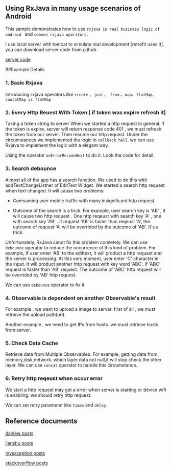 
## Using RxJava in many usage scenarios of Android

This sample demonstrates how to use  `rxjava in real business logic of android `  and  `common rxjava operators`.

I use local server with tomcat  to simulate real development [retrofit uses it].  you can download server code from github.

[server code](https://github.com/chiclaim/android_mvvm_server)

##Example Details

### 1. Basic Rxjava

Introducing rxjava operators like `create` 、`just` 、 `from`  、`map`、`flatMap`、`concatMap vs flatMap`



### 2. Every Http Reuest With Token [ if token was expire refresh it]  

Taking a token string to server When we started a http request in general. if the token is expire, server will return response code 401 , we must refresh the token from our server. Then resume our http request. Under the circumstances we implemented the logic in `callback hell`. we can use Rxjava to implement the logic with a elegant way.  

Using the operator `onErrorResumeNext` to do it.  Look the code for detail.





### 3. Search debounce

Almost all of the app has a search function.  We used to do this with addTextChangeListner of EditText Widget. We started a search http request when text changed. It will cause two problems:

* Comsuming user mobile traffic with many insignificant http request.

*  Outcome of the search is a trick. For example, user search key is 'AB' , it will cause two http request .  One http reqeust with search key 'A' , one with search key 'AB' . if request 'AB' is faster than reqeust 'A', the outcome of request 'A' will be overrided by the outcome of 'AB'.  It's a trick.  



Unfortunately, RxJava canot fix this problem comletely. We can use  `debounce` operator to reduce the occurrence of this kind of problem. For example, if user enter 'AB' to the edittext, it will product a http request and the server is processing.  At this very moment, user enter 'C' character in the input. It will product another http request with key word 'ABC'.  if 'ABC' request is faster than 'AB' request. The outcome of 'ABC' http request will be overrided by 'AB' http request.



We can use `debounce` operator to fix it. 



###  4. Observable is dependent on another Observable's result

For example , we want to upload a image to server.  first of all , we must retrieve the upload path(url).

Another example , we need to get IPs from hosts. we must retrieve hosts from server.



### 5. Check Data Cache



Retrieve data from Multiple Observables.  For example, getting data from memory,disk,network. which layer data not null,it will stop check the other layer. We can use  `concat` operator to handle this circumstance.



### 6. Retry http reqeust when occur error

We start a http request may get a error when server is starting or device wifi is enabling. we should retry http request.

We can set retry parameter like  `times`  and  `delay`. 





## Reference documents

[danlew posts](http://blog.danlew.net/page/6/)

[jianshu posts](http://www.jianshu.com/p/33c548bce571)

[myexception posts](http://www.myexception.cn/android/1949467.html)

[stackoverflow posts](http://stackoverflow.com/questions/26201420/retrofit-with-rxjava-handling-network-exceptions-globally)

